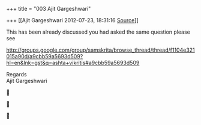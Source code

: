 +++
title = "003 Ajit Gargeshwari"

+++
[[Ajit Gargeshwari	2012-07-23, 18:31:16 [Source](https://groups.google.com/g/samskrita/c/lWyTQAWRFeE)]]



This has been already discussed you had asked the same question please see  
  
<http://groups.google.com/group/samskrita/browse_thread/thread/f1104e321015a90d/a9cbb59a5693d509?hl=en&lnk=gst&q=ashta+vikritis#a9cbb59a5693d509>  
  
Regards  
Ajit Gargeshwari  
  







